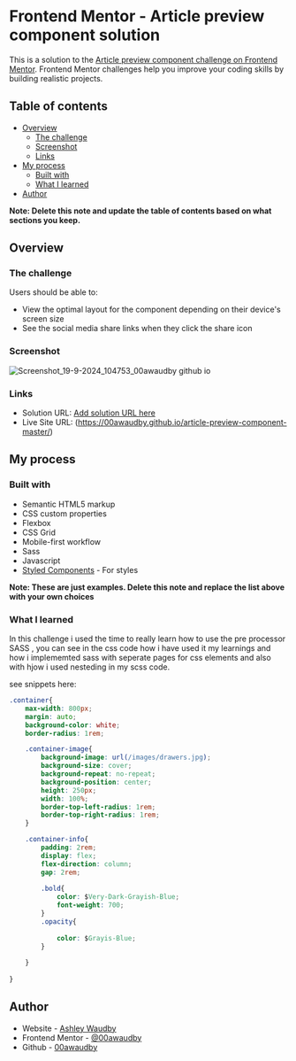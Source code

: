 # Frontend Mentor - Article preview component solution

This is a solution to the [Article preview component challenge on Frontend Mentor](https://www.frontendmentor.io/challenges/article-preview-component-dYBN_pYFT). Frontend Mentor challenges help you improve your coding skills by building realistic projects. 

## Table of contents

- [Overview](#overview)
  - [The challenge](#the-challenge)
  - [Screenshot](#screenshot)
  - [Links](#links)
- [My process](#my-process)
  - [Built with](#built-with)
  - [What I learned](#what-i-learned)
- [Author](#author)


**Note: Delete this note and update the table of contents based on what sections you keep.**

## Overview

### The challenge

Users should be able to:

- View the optimal layout for the component depending on their device's screen size
- See the social media share links when they click the share icon

### Screenshot

![Screenshot_19-9-2024_104753_00awaudby github io](https://github.com/user-attachments/assets/2bdc24cb-c9f3-4db1-8d72-e511460eb8cc)



### Links

- Solution URL: [Add solution URL here](https://your-solution-url.com)
- Live Site URL: (https://00awaudby.github.io/article-preview-component-master/)

## My process

### Built with

- Semantic HTML5 markup
- CSS custom properties
- Flexbox
- CSS Grid
- Mobile-first workflow
- Sass
- Javascript
- [Styled Components](https://styled-components.com/) - For styles

**Note: These are just examples. Delete this note and replace the list above with your own choices**

### What I learned

In this challenge i used the time to really learn how to use the pre processor SASS , you can see in the css code how i have used it my learnings and how i implememted sass with seperate pages for css elements and also with hjow i used nesteding in my scss code.

see snippets here:


```css
.container{
    max-width: 800px;
    margin: auto;
    background-color: white;
    border-radius: 1rem;

    .container-image{
        background-image: url(/images/drawers.jpg);
        background-size: cover;
        background-repeat: no-repeat;
        background-position: center;
        height: 250px;
        width: 100%;
        border-top-left-radius: 1rem;
        border-top-right-radius: 1rem;
    }

    .container-info{
        padding: 2rem;
        display: flex;
        flex-direction: column;
        gap: 2rem;
    
        .bold{
            color: $Very-Dark-Grayish-Blue;
            font-weight: 700;
        }
        .opacity{
            
            color: $Grayis-Blue;
        }
        
    }
    
}
```
## Author
- Website - [Ashley Waudby](https://00awaudby.github.io/Portfolio/)
- Frontend Mentor - [@00awaudby](https://www.frontendmentor.io/profile/00awaudby)
- Github  - [00awaudby](https://github.com/00awaudby)














































































































































